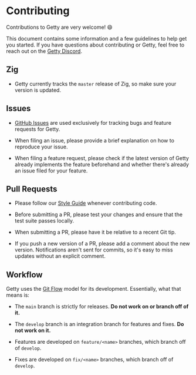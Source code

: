 # Contributing

Contributions to Getty are very welcome! 😄

This document contains some information and a few guidelines to help get you
started. If you have questions about contributing or Getty, feel free to reach out on the [Getty Discord](https://discord.gg/njDA67U5ph).

## Zig

- Getty currently tracks the `master` release of Zig, so make sure your version is updated.

## Issues

- [GitHub Issues](https://github.com/getty-zig/getty/issues) are used exclusively for tracking bugs and feature requests for Getty.

- When filing an issue, please provide a brief explanation on how to reproduce your issue.

- When filing a feature request, please check if the latest version of Getty already implements the feature beforehand and whether there's already an issue filed for your feature.

## Pull Requests

- Please follow our [Style Guide](/contributing/style-guide) whenever contributing code.

- Before submitting a PR, please test your changes and ensure that the test suite passes locally.

- When submitting a PR, please have it be relative to a recent Git tip.

- If you push a new version of a PR, please add a comment about the new
  version. Notifications aren't sent for commits, so it's easy to miss updates
  without an explicit comment.

## Workflow

Getty uses the [Git Flow](https://www.atlassian.com/git/tutorials/comparing-workflows/gitflow-workflow) model for its development. Essentially, what that means is:

- The `main` branch is strictly for releases. __Do not work on or branch off of it.__

- The `develop` branch is an integration branch for features and fixes. __Do not work on it.__

- Features are developed on `feature/<name>` branches, which branch off of `develop`.

- Fixes are developed on `fix/<name>` branches, which branch off of `develop`.
